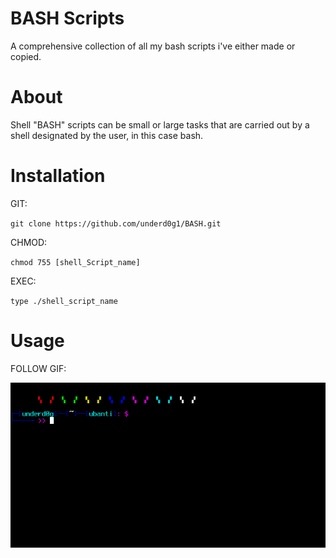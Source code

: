 # BASH Scripts
A comprehensive collection of all my bash scripts i've either made or copied. 

# About
Shell "BASH" scripts can be small or large tasks that are carried out by a shell designated by the user, in this case bash.

# Installation
GIT:
  
  `git clone https://github.com/underd0g1/BASH.git`


CHMOD:
  
  `chmod 755 [shell_Script_name]`



EXEC:
   
   `type ./shell_script_name` 

 # Usage
 FOLLOW GIF:
 
 ![gif](https://github.com/underd0g1/BASH/blob/master/script.gif)
 
 
 


